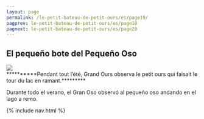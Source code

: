 ```yaml
---
layout: page
permalink: /le-petit-bateau-de-petit-ours/es/page19/
pagprev: le-petit-bateau-de-petit-ours/es/page18
pagnext: le-petit-bateau-de-petit-ours/es/page20
---
```


## El pequeño bote del Pequeño Oso

<img src="{{ site.baseurl }}/img/le-petit-bateau-de-petit-ours/page19.jpg"/>

<div class="childbook-text">
**********Pendant tout l’été, Grand Ours observa le petit ours qui faisait le tour du lac en ramant.*********<br />

Durante todo el verano, el Gran Oso observó al pequeño oso andando en el lago a remo.
</div>

{% include nav.html %}

